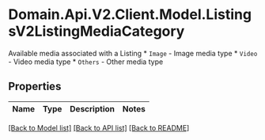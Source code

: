 # Domain.Api.V2.Client.Model.ListingsV2ListingMediaCategory
Available media associated with a Listing  * `Image` - Image media type * `Video` - Video media type * `Others` - Other media type
## Properties

Name | Type | Description | Notes
------------ | ------------- | ------------- | -------------

[[Back to Model list]](../README.md#documentation-for-models) [[Back to API list]](../README.md#documentation-for-api-endpoints) [[Back to README]](../README.md)

